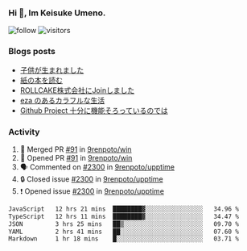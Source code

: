 ### Hi 👋, Im Keisuke Umeno.

<!--
**9renpoto/9renpoto** is a ✨ _special_ ✨ repository because its `README.md` (this file) appears on your GitHub profile.

Here are some ideas to get you started:

- 🔭 I’m currently working on ...
- 🌱 I’m currently learning ...
- 👯 I’m looking to collaborate on ...
- 🤔 I’m looking for help with ...
- 💬 Ask me about ...
- 📫 How to reach me: ...
- 😄 Pronouns: ...
- ⚡ Fun fact: ...
-->

![follow](https://img.shields.io/github/followers/9renpoto?label=Follow&style=social)
![visitors](https://komarev.com/ghpvc/?username=9renpoto&label=Profile%20views&color=0e75b6&style=flat)

### Blogs posts

<!-- BLOG-POST-LIST:START -->
- [子供が生まれました](https://9renpoto.win/entry/2024/04/18/hello-world)
- [紙の本を読む](https://9renpoto.win/entry/2024/02/25/reading-papar-book)
- [ROLLCAKE株式会社にJoinしました](https://9renpoto.win/entry/2024/02/11/join)
- [eza のあるカラフルな生活](https://9renpoto.win/entry/2024/02/01/eza)
- [Github Project 十分に機能そろっているのでは](https://9renpoto.win/entry/2024/01/14/gh-projects)
<!-- BLOG-POST-LIST:END -->

### Activity

<!--START_SECTION:activity-->
1. 🎉 Merged PR [#91](https://github.com/9renpoto/win/pull/91) in [9renpoto/win](https://github.com/9renpoto/win)
2. 💪 Opened PR [#91](https://github.com/9renpoto/win/pull/91) in [9renpoto/win](https://github.com/9renpoto/win)
3. 🗣 Commented on [#2300](https://github.com/9renpoto/upptime/issues/2300#issuecomment-2067396515) in [9renpoto/upptime](https://github.com/9renpoto/upptime)
4. 🔒 Closed issue [#2300](https://github.com/9renpoto/upptime/issues/2300) in [9renpoto/upptime](https://github.com/9renpoto/upptime)
5. ❗ Opened issue [#2300](https://github.com/9renpoto/upptime/issues/2300) in [9renpoto/upptime](https://github.com/9renpoto/upptime)
<!--END_SECTION:activity-->

<!--START_SECTION:waka-->

```txt
JavaScript   12 hrs 21 mins  ████████▓░░░░░░░░░░░░░░░░   34.96 %
TypeScript   12 hrs 11 mins  ████████▓░░░░░░░░░░░░░░░░   34.47 %
JSON         3 hrs 25 mins   ██▒░░░░░░░░░░░░░░░░░░░░░░   09.70 %
YAML         2 hrs 41 mins   ██░░░░░░░░░░░░░░░░░░░░░░░   07.60 %
Markdown     1 hr 18 mins    █░░░░░░░░░░░░░░░░░░░░░░░░   03.71 %
```

<!--END_SECTION:waka-->
